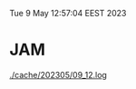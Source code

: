 Tue  9 May 12:57:04 EEST 2023
# JAM
<a href='./cache/202305/09_12.log'>./cache/202305/09_12.log</a>

